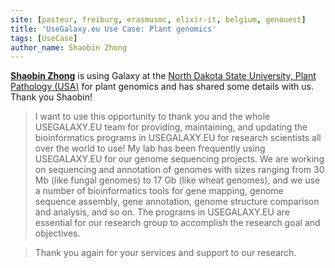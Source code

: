 ```yaml
---
site: [pasteur, freiburg, erasmusmc, elixir-it, belgium, genouest]
title: 'UseGalaxy.eu Use Case: Plant genomics'
tags: [UseCase]
author_name: Shaobin Zhong
---
```


[__Shaobin Zhong__](https://www.ag.ndsu.edu/plantpath/faculty/shaobin-zhong) is using Galaxy at the [North Dakota State University, Plant Pathology (USA)](https://www.ag.ndsu.edu/plantpath/plant-pathology-department) for plant genomics and has shared some details with us. Thank you Shaobin!
 

> I want to use this opportunity to thank you and the whole USEGALAXY.EU team for providing, maintaining, and updating the bioinformatics programs in USEGALAXY.EU for research scientists all over the world to use! My lab has been frequently using USEGALAXY.EU for our genome sequencing projects. We are working on sequencing and annotation of genomes with sizes ranging from 30 Mb (like fungal genomes) to 17 Gb (like wheat genomes), and we use a number of bioinformatics tools for gene mapping, genome sequence assembly, gene annotation, genome structure comparison and analysis, and so on. The programs in USEGALAXY.EU are essential for our research group to accomplish the research goal and objectives.

> Thank you again for your services and support to our research.
